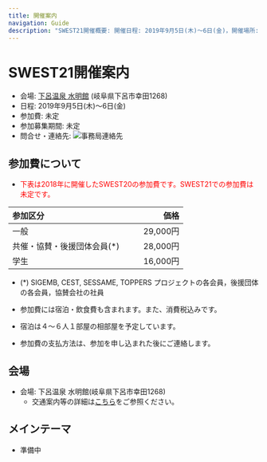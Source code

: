 ```yaml
---
title: 開催案内
navigation: Guide
description: "SWEST21開催概要: 開催日程: 2019年9月5日(木)〜6日(金)，開催場所: 下呂温泉 水明館， SWESTとは、大学の研究者や学生、企業の技術者や管理者、その他、組込みシステムに関わる全ての人達が、徹底的に議論できる場を提供することを主な目的とした合宿型のワークショップです。"
---
```

# SWEST21開催案内

* 会場: [下呂温泉 水明館](https://www.suimeikan.co.jp) (岐阜県下呂市幸田1268)
* 日程: 2019年9月5日(木)〜6日(金)
* 参加費: 未定
* 参加募集期間: 未定
* 問合せ・連絡先: ![事務局連絡先](../images/secretariat21.jpg)

<a name="fee"></a>
## 参加費について

* <font color="red">下表は2018年に開催したSWEST20の参加費です。SWEST21での参加費は未定です。</font>

|参加区分 |価格　　|
|:-----|------:|
|一般                     |　　29,000円|
|共催・協賛・後援団体会員(\*)|　　28,000円|
|学生                     |　　16,000円|

* (\*) SIGEMB, CEST, SESSAME, TOPPERS プロジェクトの各会員，後援団体の各会員，協賛会社の社員

* 参加費には宿泊・飲食費も含まれます。また、消費税込みです。
* 宿泊は４～６人１部屋の相部屋を予定しています。
* 参加費の支払方法は、参加を申し込まれた後にご連絡します。

## 会場

* 会場: 下呂温泉 水明館(岐阜県下呂市幸田1268)
  * 交通案内等の詳細は[こちら](https://www.suimeikan.co.jp/access/)をご参照ください。 

## メインテーマ

* 準備中

<!--
![SWEST20メインテーマ](../images/swest20_theme.png)

<a name="flyer"></a>
## ちらし

SWEST20のちらしを用意しました。A4版両面です。  
社内掲示や回覧などにご活用いただけますと幸いです。

* [SWEST20ちらし（PDF・2018年7月2日版）](../images/flyer/SWEST20-flyer_201807.pdf)


<img src="../images/flyer/SWEST20-flyer_201807-omote.jpg" alt="SWEST20ちらし表面" width=300>
<img src="../images/flyer/SWEST20-flyer_201807-ura.jpg" alt="SWEST20ちらし裏面" width=300>

-->


